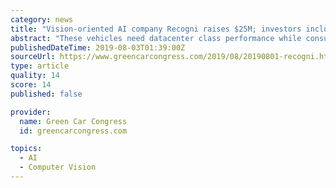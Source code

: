 ```yaml
---
category: news
title: "Vision-oriented AI company Recogni raises $25M; investors include Toyota AI Ventures, BMW i Ventures, Faurecia"
abstract: "These vehicles need datacenter class performance while consuming minuscule amounts of power. Leveraging our background in machine learning, computer vision, silicon, and system design, we are engineering a fundamentally new system that benefits the auto ..."
publishedDateTime: 2019-08-03T01:39:00Z
sourceUrl: https://www.greencarcongress.com/2019/08/20190801-recogni.html
type: article
quality: 14
score: 14
published: false

provider:
  name: Green Car Congress
  id: greencarcongress.com

topics:
  - AI
  - Computer Vision
---
```

